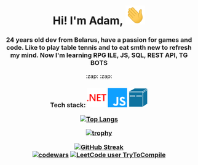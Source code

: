 <h1 align="center"> Hi! I'm Adam, <img src="https://github.com/TryToCompile/TryToCompile/blob/main/gifs/Hi.gif" height="50"></h1>
<h3 align="center"> 24 years old dev from Belarus, have a passion for games and code. Like to play table tennis and to eat smth new to refresh my mind. Now I'm learning RPG ILE, JS, SQL, REST API, TG BOTS </h3>
<p align="center"> :zap:  :zap:</p>
<h3 align="center">Tech stack: <img height="50" width="50" src="https://github.com/TryToCompile/TryToCompile/blob/main/dotnet.svg" />  <img height="50" width="50" src="https://github.com/TryToCompile/TryToCompile/blob/main/javascript.svg" /> <a href="https://en.wikipedia.org/wiki/IBM_AS/400"><img height="50" width="50" src="https://github.com/TryToCompile/TryToCompile/blob/main/ibm-mini-as400.svg" /> </a
  
  <div align="center">
    
  
   [![Top Langs](https://github-readme-stats.vercel.app/api/top-langs/?username=TryToCompile&layout=compact&langs_count=10&theme=react)](https://github.com/anuraghazra/github-readme-stats)  
   
  [![trophy](https://github-profile-trophy.vercel.app/?username=TryToCompile&theme=dracula&row=3&column=4)](https://github.com/ryo-ma/github-profile-trophy)
  
  [![GitHub Streak](https://github-readme-streak-stats.herokuapp.com/?user=TryToCompile&theme=tokyonight_duo&fire=ecb613)](https://git.io/streak-stats)  
  [![codewars](https://www.codewars.com/users/TryToCompile/badges/large)](https://www.codewars.com/users/TryToCompile)
 [![LeetCode user TryToCompile](https://img.shields.io/badge/dynamic/json?style=for-the-badge&labelColor=black&color=%23ffa116&label=Solved&query=solvedOverTotal&url=https%3A%2F%2Fleetcode-badge.vercel.app%2Fapi%2Fusers%2FTryToCompile&logo=leetcode&logoColor=yellow)](https://leetcode.com/TryToCompile/)
  
 </div>
<!--
TODO: !!!!!!!!!!!!!!!!!!!!!!!!!!!!!!!!!!!!!!!!!!!!!!!!!!!!!!!!!!!!!!!!!!!!!!!!!!!!!!!!!!!!!!!!!!!!!!!!!!!!!!!!!!!!!!!!!!!!!!!!!!!!!!!!!!!!!!!!!!!!!!!!!!!!!!!!!!
Add lists: 
1) Programs, I have learned.
2) Technologies, I have learned.
3) "Homework" === Sololearn certificates, ulearn link, leetcode link
4) Link to my portfolio project ( Maybe made it in GH pages ) 
5) Add some games to portfolio. Browser games? I think tic-tac-toe, bomberman, snake
6) Vue? Check projects with c# or js on freecodecamp!
7) Add or create hackerrank link badge
8) Visualise some algorithms, maybe? Dont forget to upload algorithms in algo repo
9) Какой-то сайт с хорошими визуализациями алгоритмов, LOG2BASE10.COM
10) Возможно, есть вариант с подключением юнити?
11) ВИЗУАЛИЗИРОВАТЬ АЛГОРИТМЫ В ЮНИТИ!!!!!!!!!!!!!!!!!!!!!!!!!!!!!!!!!!!! ГЕНИАЛЬНО Ж!
12) Maybe, create bot that helps u with motivation?. 
END-TODO: !!!!!!!!!!!!!!!!!!!!!!!!!!!!!!!!!!!!!!!!!!!!!!!!!!!!!!!!!!!!!!!!!!!!!!!!!!!!!!!!!!!!!!!!!!!!!!!!!!!!!!!!!!!!!!!!!!!!!!!!!!!!!!!!!!!!!!!!!!!!!!!!!!!!!!!
-->
